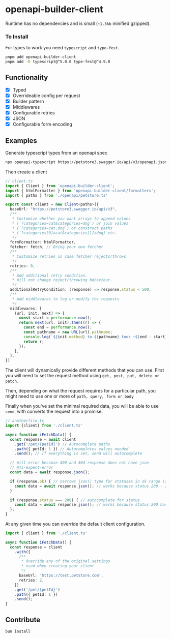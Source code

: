 # openapi-builder-client

Runtime has no dependencies and is small (`~1.3kb` minified gzipped).

### To Install

For types to work you need `typescript` and `type-fest`.

```bash
pnpm add openapi-builder-client
pnpm add -D typescript@^5.0.0 type-fest@^4.9.0
```

## Functionality

- [x] Typed
- [x] Overrideable config per request
- [x] Builder pattern
- [x] Middlewares
- [x] Configurable retries
- [x] JSON
- [x] Configurable form encoding

## Examples

Generate typescript types from an openapi spec
```bash
npx openapi-typescript https://petstore3.swagger.io/api/v3/openapi.json --output ./openapi/petstore.ts
```

Then create a client

```typescript
// client.ts
import { Client } from 'openapi-builder-client';
import { htmlFormatter } from 'openapi-builder-client/formatters';
import { paths } from './openapi/petstore.ts'

export const client = new Client<paths>({
  baseUrl: "https://petstore3.swagger.io/api/v3",
  /** 
   * Customize whether you want arrays to append values
   * (`?categories=cat&categories=dog`) or join values
   * (`?categories=cat,dog`) or construct paths
   * (`?categories[0]=cat&categories[1]=dog) etc.
   */
  formFormatter: htmlFormatter, 
  fetcher: fetch, // Bring your own fetcher
  /**
   * Customize retries in case fetcher rejects/throws
   */
  retries: 0,
  /**
   * Add additional retry condition.
   * Will not change reject/throwing behaviour.
   */
  additionalRetryCondition: (response) => response.status < 500,
  /**
   * Add middlewares to log or modify the requests
   */
  middlewares: [
    (url, init, next) => {
      const start = performance.now();
      return next(url, init).then((r) => {
        const end = performance.now();
        const pathname = new URL(url).pathname;
        console.log(`${init.method} to ${pathname} took ~${end - start}ms`);
        return r;
      });
    },
  ],
})
```

The client will dynamically provide different methods that you can use.
First you will need to set the request method using `get, post, put, delete or patch`.

Then, depending on what the request requires for a particular path,
you might need to use one or more of `path, query, form or body`

Finally when you've set the minimal required data, you will be able to use `send`, with converts the request into a promise.

```typescript
// anotherfile.ts
import {client} from './client.ts'

async function iFetchData() {
  const response = await client
    .get('/pet/{petId}') // Autocomplete paths
    .path({ petId: 1 }) // Autocompletes values needed
    .send(); // If everything is set, send will autocomplete

  // Will error because 400 and 404 response does not have json
  // @ts-expect-error
  const data = await response.json();

  if (response.ok) { // narrows json() type for statuses in ok range (200-299)
    const data = await response.json(); // works because status 200 - 299 have json
  }

  if (response.status === 200) { // autocomplete for status
    const data = await response.json(); // works because status 200 has json
  };
}
```

At any given time you can override the default client configuration.

```typescript
import { client } from './client.ts'

async function iFetchData() {
  const response = client
    .with({
      /**
       * Override any of the original settings
       * used when creating your client
       */
      baseUrl: 'https://test.petstore.com',
      retries: 2,
    })
    .get('/pet/{petId}')
    .path({ petId: 1 })
    .send();
}
```

## Contribute

```bash
bun install
```